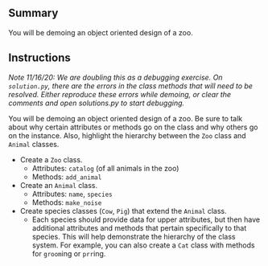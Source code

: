 ## Summary
You will be demoing an object oriented design of a zoo.

## Instructions
_Note 11/16/20: We are doubling this as a debugging exercise. On `solution.py`, there are the errors in the class methods that will need to be resolved. Either reproduce these errors while demoing, or clear the comments and open solutions.py to start debugging._

You will be demoing an object oriented design of a zoo. Be sure to talk about why certain attributes or methods go on the class and why others go on the instance. Also, highlight the hierarchy between the `Zoo` class and `Animal` classes.


- Create a `Zoo` class.
  - Attributes: `catalog` (of all animals in the zoo)
  - Methods: `add_animal`
- Create an `Animal` class.
  - Attributes: `name`, `species`
  - Methods: `make_noise`
- Create species classes (`Cow`, `Pig`) that extend the `Animal` class.
  - Each species should provide data for upper attributes, but then have additional attributes and methods that pertain specifically to that species. This will help demonstrate the hierarchy of the class system. For example, you can also create a `Cat` class with methods for `groom`ing or `prr`ing.
